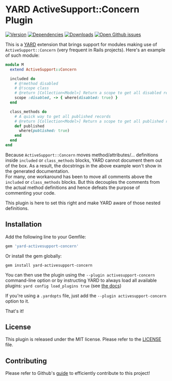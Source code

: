 # YARD ActiveSupport::Concern Plugin

[![Version](http://img.shields.io/gem/v/yard-activesupport-concern.svg?style=flat-square)](https://rubygems.org/gems/yard-activesupport-concern)
[![Dependencies](https://img.shields.io/gemnasium/digitalcuisine/yard-activesupport-concern.svg?style=flat-square)](https://gemnasium.com/digitalcuisine/yard-activesupport-concern)
[![Downloads](http://img.shields.io/gem/dt/yard-activesupport-concern.svg?style=flat-square)](https://rubygems.org/gems/yard-activesupport-concern)
[![Open Github issues](http://img.shields.io/github/issues/digitalcuisine/yard-activesupport-concern.svg?style=flat-square)](https://github.com/digitalcuisine/yard-activesupport-concern/issues)

This is a [YARD](https://github.com/lsegal/yard) extension that brings support for modules making use of `ActiveSupport::Concern` (very frequent in Rails projects). Here's an example of such module:

```ruby
module M
  extend ActiveSupport::Concern

  included do
    # @!method disabled
    # @!scope class
    # @return [Collection<Model>] Return a scope to get all disabled records
    scope :disabled, -> { where(disabled: true) }
  end

  class_methods do
    # A quick way to get all published records
    # @return [Collection<Model>] Return a scope to get all published records
    def published
      where(published: true)
    end
  end
end
```

Because `ActiveSupport::Concern` moves method/attributes/... definitions inside `included` or `class_methods` blocks, YARD cannot document them out of the box. As a result, the docstrings in the above example won't show in the generated documentation.  
For many, one workaround has been to move all comments above the `included` or `class_methods` blocks. But this decouples the comments from the actual method definitions and hence defeats the purpose of commenting your code.

This plugin is here to set this right and make YARD aware of those nested definitions.

## Installation

Add the following line to your Gemfile:

```ruby
gem 'yard-activesupport-concern'
```

Or install the gem globally:

`gem install yard-activesupport-concern`

You can then use the plugin using the `--plugin activesupport-concern` command-line option or by instructing YARD to always load all available plugins: `yard config load_plugins true` (see [the docs](http://www.rubydoc.info/gems/yard/YARD/Config#load_plugins-class_method))

If you're using a `.yardopts` file, just add the `--plugin activesupport-concern` option to it.

That's it!


## License

This plugin is released under the MIT license. Please refer to the [LICENSE](https://github.com/digitalcuisine/yard-activesupport-concern/blob/master/LICENSE) file.


## Contributing

Please refer to Github's [guide](https://guides.github.com/activities/contributing-to-open-source/#contributing) to efficiently contribute to this project!
